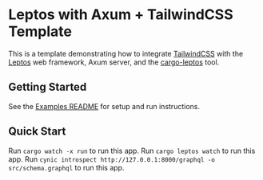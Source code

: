 # Leptos with Axum + TailwindCSS Template

This is a template demonstrating how to integrate [TailwindCSS](https://tailwindcss.com/) with the [Leptos](https://github.com/leptos-rs/leptos) web framework, Axum server, and the [cargo-leptos](https://github.com/akesson/cargo-leptos) tool.

## Getting Started

See the [Examples README](../README.md) for setup and run instructions.

## Quick Start

Run `cargo watch -x run` to run this app.
Run `cargo leptos watch` to run this app.
Run `cynic introspect http://127.0.0.1:8000/graphql -o src/schema.graphql` to run this app.
